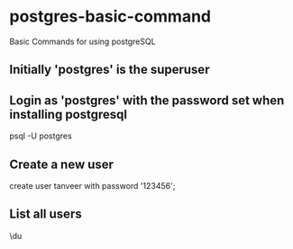 # postgres-basic-command
Basic Commands for using postgreSQL

## Initially 'postgres' is the superuser 
## Login as 'postgres' with the password set when installing postgresql
psql -U postgres

## Create a new user 
create user tanveer with password '123456';

## List all users
\du
